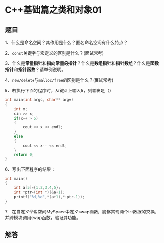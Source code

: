 # C++基础篇之类和对象01

## 题目

1、什么是命名空间？其作用是什么？匿名命名空间有什么特点？

2、`const`关键字与宏定义的区别是什么？(面试常考)

3、什么是**常量指针**和**指向常量的指针**？什么是**数组指针**和**指针数组**？什么是**函数指针**和**指针函数**？请举例说明。

4、`new/delete`与`malloc/free`的区别是什么？(面试常考)

5、若执行下面的程序时，从键盘上输入5，则输出是（）

```c++
int main(int argc, char** argv)
{
    int x;
    cin >> x;
    if(x++ > 5)
    {
    	cout << x << endl;
    }
    else
    {
	    cout << x-- << endl;
    }
    return 0;
}
```

6、写出下面程序的结果：

```c++
int main()
{
    int a[5]={1,2,3,4,5};
    int *ptr=(int *)(&a+1);
    printf("%d,%d",*(a+1),*(ptr-1));
}
```

7、在自定义命名空间MySpace中定义swap函数，能够实现两个int数据的交换，并跨模块调用swap函数，验证其功能。

## 解答









